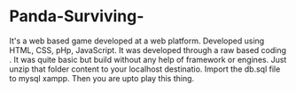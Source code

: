 # Panda-Surviving-
It's a web based game developed at a web platform. Developed using HTML, CSS, pHp, JavaScript. It was developed through a raw based coding . It was quite basic but build without any help of framework or engines. Just unzip that folder content to your localhost destinatio. Import the db.sql file to mysql xampp. Then you are upto play this thing.
